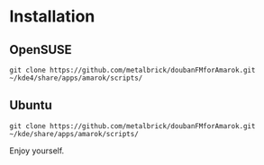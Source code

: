 # Installation

## OpenSUSE
```shell
git clone https://github.com/metalbrick/doubanFMforAmarok.git ~/kde4/share/apps/amarok/scripts/
```

## Ubuntu
```shell
git clone https://github.com/metalbrick/doubanFMforAmarok.git ~/kde/share/apps/amarok/scripts/
```

Enjoy yourself.